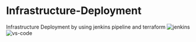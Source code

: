 # Infrastructure-Deployment
Infrastructure Deployment by using jenkins pipeline and terraform
![jenkins](https://github.com/samleti-balaji/Infrastructure-Deployment/assets/117742347/d5999827-a5a4-444d-9990-c5e71a7eb928)
![vs-code](https://github.com/samleti-balaji/Infrastructure-Deployment/assets/117742347/6816d9e3-2436-4515-a7f9-30b036b2df50)
